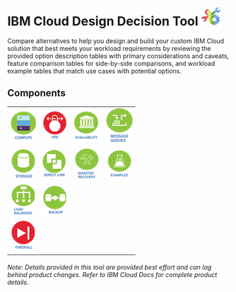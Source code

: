 # IBM Cloud Design Decision Tool ![Tool Icon](/images/tool_icon.png)

Compare alternatives to help you design and build your custom IBM Cloud solution that best meets your workload requirements by reviewing the provided option description tables with primary considerations and caveats, feature comparison tables for side-by-side comparisons, and workload example tables that match use cases with potential options.

## Components

| | | | |
| :---: | :---: | :---: | :---: |
| [![Compute](/images/compute_icon.png)](/components/compute.md)  | [![VPN](/images/vpn_icon.png)](/components/vpn.md) | [![Availability](/images/availability_icon.png)](/components/availability.md) | [![Message Queues](/images/message_queues_icon.png)](/components/message_queues.md) |
| [![Storage](/images/storage_icon.png)](/components/storage.md) | [![Direct Link](/images/direct_link_icon.png)](/components/direct_link.md) | [![Disaster Recovery](/images/disaster_recovery_icon.png)](/components/disaster_recovery.md) | [![Examples](/images/examples_icon.png)](/components/examples.md) |
| [![Load Balancer](/images/load_balancer_icon.png)](/components/load_balancer.md) | [![Backup](/images/backup_icon.png)](/components/backup.md) | | | | 
| [![Firewall](/images/firewall_icon.png)](/components/firewall.md) | | | | | 
<!--
| [![BYOIP](/images/byoip_icon.png)](byoip.md) |
| [![CDN](/images/cdn_icon.png)](cdn.md) | 
-->

###### Note: Details provided in this tool are provided best effort and can lag behind product changes.  Refer to IBM Cloud Docs for complete product details.
